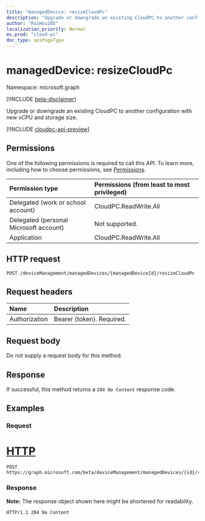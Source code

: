 ```yaml
---
title: "managedDevice: resizeCloudPc"
description: "Upgrade or downgrade an existing CloudPC to another configuration with new vCPU and storage size."
author: "RuiHou105"
localization_priority: Normal
ms.prod: "cloud-pc"
doc_type: apiPageType
---
```


# managedDevice: resizeCloudPc

Namespace: microsoft.graph

[!INCLUDE [beta-disclaimer](../../includes/beta-disclaimer.md)]

Upgrade or downgrade an existing CloudPC to another configuration with new vCPU and storage size.

[!INCLUDE [cloudpc-api-preview](../../includes/cloudpc-api-preview.md)]

## Permissions

One of the following permissions is required to call this API. To learn more, including how to choose permissions, see [Permissions](/graph/permissions-reference).

|Permission type|Permissions (from least to most privileged)|
|:---|:---|
|Delegated (work or school account)|CloudPC.ReadWrite.All|
|Delegated (personal Microsoft account)|Not supported.|
|Application|CloudPC.ReadWrite.All|

## HTTP request

<!-- {
  "blockType": "ignored"
}
-->

``` http
POST /deviceManagement/managedDevices/{managedDeviceId}/resizeCloudPc
```

## Request headers

|Name|Description|
|:---|:---|
|Authorization|Bearer {token}. Required.|

## Request body

Do not supply a request body for this method.

## Response

If successful, this method returns a `204 No Content` response code.

## Examples

### Request


# [HTTP](#tab/http)
<!-- {
  "blockType": "request",
  "name": "managedDevice_resizeCloudPc"
}
-->

``` http
POST https://graph.microsoft.com/beta/deviceManagement/managedDevices/{id}/resizeCloudPc
```

### Response

**Note:** The response object shown here might be shortened for readability.
<!-- {
  "blockType": "response",
  "truncated": true
}
-->

``` http
HTTP/1.1 204 No Content
```